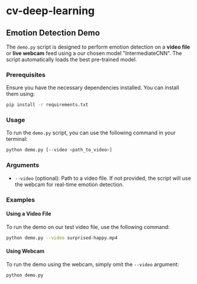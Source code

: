 # cv-deep-learning

## Emotion Detection Demo

The `demo.py` script is designed to perform emotion detection on a **video file** or **live webcam** feed using a our chosen model "IntermediateCNN". 
The script automatically loads the best pre-trained model.

### Prerequisites

Ensure you have the necessary dependencies installed. You can install them using:

```bash
pip install -r requirements.txt
```

### Usage

To run the `demo.py` script, you can use the following command in your terminal:

```bash
python demo.py [--video <path_to_video>]
```

### Arguments

- `--video` (optional): Path to a video file. If not provided, the script will use the webcam for real-time emotion detection.

### Examples

#### Using a Video File

To run the demo on our test video file, use the following command:

```bash
python demo.py --video surprised-happy.mp4
```

#### Using Webcam

To run the demo using the webcam, simply omit the `--video` argument:

```bash
python demo.py
```
